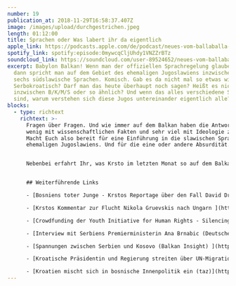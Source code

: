 ```yaml
---
number: 19
publication_at: 2018-11-29T16:58:37.407Z
image: /images/upload/durchgestrichen.jpeg
length: 01:12:00
title: Sprachen oder Was labert ihr da eigentlich
apple_link: https://podcasts.apple.com/de/podcast/neues-vom-ballaballa-balkan-episode-19-sprache-n-oder/id1170436903?i=1000424783602
spotify_link: spotify:episode:0mywcqCljUhdy1VNZZrBTz
soundcloud_link: https://soundcloud.com/user-89524652/neues-vom-ballaballa-balkan-episode-19-sprachen-oder-was-labert-ihr-da-eigentlich
excerpt: Babylon Balkan! Wenn man der offiziellen Sprachregelung glauben mag,
  dann spricht man auf dem Gebiet des ehemaligen Jugoslawiens inzwischen ganze
  sechs südslawische Sprachen. Komisch. Gab es da nicht mal so etwas wie
  Serbokroatisch? Darf man das heute überhaupt noch sagen? Heißt es nicht
  inzwischen B/K/M/S oder so ähnlich? Und wenn das alles verschiedene Sprachen
  sind, warum verstehen sich diese Jugos untereinander eigentlich alle?
blocks:
  - type: richtext
    richtext: >-
      Fragen über Fragen. Und wie immer auf dem Balkan haben die Antworent sehr
      wenig mit wissenschaftlichen Fakten und sehr viel mit Ideologie zu tun.
      Macht Euch also bereit für eine Einführung in die slawischen Sprachen des
      ehemaligen Jugoslawiens. Und für die eine oder andere Absurdität.


      Nebenbei erfahrt Ihr, was Krsto im letzten Monat so auf dem Balkan getrieben hat, wie Danijel prominente Vertreter der "Neuen Rechten" einschüchtert und warum sich "Präsidentin Knutsch-Knutsch" alias Kolinda Grabar-Kitarovic ihre Politik von einem rechtsextremen TV-Moderator diktieren lässt.


      ## Weiterführende Links

      - [Bosniens toter Junge - Krstos Reportage über den Fall David Dragicevic (Republik)](https://www.republik.ch/2018/11/12/bosniens-toter-junge?utm_medium=social&utm_source=445&utm_campaign=daviddragicevic&fbclid=IwAR0X4agpG8DNXQuxcMrqPx087vpv6inkzSc8F0tl4-TdF0xQuT8a_L2pkUw)

      - [Krstos Kommentar zur Flucht Nikola Gruevskis nach Ungarn ](https://www.dw.com/de/mein-europa-fl%C3%BCchtling-gruevski-und-die-neue-balkanroute/a-46329093)

      - [Crowdfunding der Youth Initiative for Human Rights - Silencing War Criminals](https://www.indiegogo.com/projects/ratni-zlocinci-da-zacute-silence-war-criminals?fbclid=IwAR0srU-MIK5e7g3VYIJPIBGECw4TwVVEuGc_KtyZPO32YotCHgM8lXa6w-M#/)

      - [Interview mit Serbiens Premierministerin Ana Brnabic (Deutsche Welle)](https://www.dw.com/en/serbian-pm-ana-brnabic-on-conflict-zone/av-46299156)

      - [Spannungen zwischen Serbien und Kosovo (Balkan Insight) ](http://www.balkaninsight.com/en/article/resolution-for-kosovo-serbia-deadlock-remains-uncertain-11-28-2018)

      - [Kroatische Präsidentin und Regierung streiten über UN-Migrationspakt (Presse) ](https://diepresse.com/home/ausland/aussenpolitik/5525219/Kroatische-Praesidentin-und-Regierung-streiten-ueber-UNMigrationspakt)

      - [Kroatien mischt sich in bosnische Innenpolitik ein (taz)](https://www.taz.de/!5550191/)
---
```

